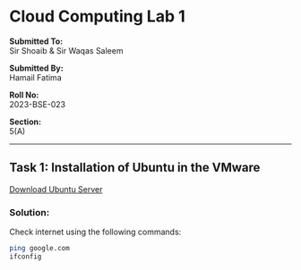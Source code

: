 
# Cloud Computing Lab 1

**Submitted To:**  
Sir Shoaib & Sir Waqas Saleem  

**Submitted By:**  
Hamail Fatima  

**Roll No:**  
2023-BSE-023  

**Section:**  
5(A)  

---

## Task 1: Installation of Ubuntu in the VMware

[Download Ubuntu Server](https://ubuntu.com/download/server)

### Solution:
Check internet using the following commands:

```bash
ping google.com
ifconfig
```

